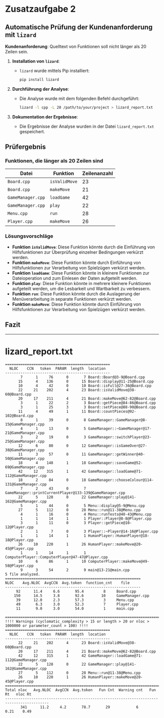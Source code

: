 # Zusatzaufgabe 2

## Automatische Prüfung der Kundenanforderung mit `lizard`

**Kundenanforderung**: Quelltext von Funktionen soll nicht länger als 20 Zeilen sein.

1. **Installation von `lizard`**:
   - `lizard` wurde mittels Pip installiert:
     ```bash
     pip install lizard
     ```

2. **Durchführung der Analyse**:
   - Die Analyse wurde mit dem folgenden Befehl durchgeführt:
     ```bash
     lizard -l cpp -L 20 /path/to/your/project > lizard_report.txt
     ```

3. **Dokumentation der Ergebnisse**:
   - Die Ergebnisse der Analyse wurden in der Datei `lizard_report.txt` gespeichert.

## Prüfergebnis

### Funktionen, die länger als 20 Zeilen sind

| Datei               | Funktion        | Zeilenanzahl |
|---------------------|-----------------|--------------|
| `Board.cpp`         | `isValidMove`   | 23           |
| `Board.cpp`         | `makeMove`      | 21           |
| `GameManager.cpp`   | `loadGame`      | 42           |
| `GameManager.cpp`   | `play`          | 22           |
| `Menu.cpp`          | `run`           | 28           |
| `Player.cpp`        | `makeMove`      | 26           |

### Lösungsvorschläge

- **Funktion `isValidMove`**: Diese Funktion könnte durch die Einführung von Hilfsfunktionen zur Überprüfung einzelner Bedingungen verkürzt werden.
- **Funktion `makeMove`**: Diese Funktion könnte durch Einführung von Hilfsfunktionen zur Verarbeitung von Spielzügen verkürzt werden.
- **Funktion `loadGame`**: Diese Funktion könnte in kleinere Funktionen zur Dateioperation und zum Einlesen der Daten aufgeteilt werden.
- **Funktion `play`**: Diese Funktion könnte in mehrere kleinere Funktionen aufgeteilt werden, um die Lesbarkeit und Wartbarkeit zu verbessern.
- **Funktion `run`**: Diese Funktion könnte durch die Auslagerung der Menüverarbeitung in separate Funktionen verkürzt werden.
- **Funktion `makeMove`**: Diese Funktion könnte durch Einführung von Hilfsfunktionen zur Verarbeitung von Spielzügen verkürzt werden.


## Fazit

----

# lizard_report.txt

```
================================================
  NLOC    CCN   token  PARAM  length  location  
------------------------------------------------
       7      1     76      0       7 Board::Board@3-9@Board.cpp
      15      4    136      0      15 Board::display@11-25@Board.cpp
      10      4     42      0      10 Board::isFull@27-36@Board.cpp
      22     21    202      4      23 Board::isValidMove@38-60@Board.cpp
      20     17    211      4      21 Board::makeMove@62-82@Board.cpp
       3      1     22      2       3 Board::getPiece@84-86@Board.cpp
       3      1     25      3       3 Board::setPiece@88-90@Board.cpp
      11      4     49      1      11 Board::countPieces@92-102@Board.cpp
       8      1     39      0       8 GameManager::GameManager@8-15@GameManager.cpp
       4      1     13      0       5 GameManager::~GameManager@17-21@GameManager.cpp
       3      2     19      0       3 GameManager::switchPlayer@23-25@GameManager.cpp
      12      6     80      0      12 GameManager::isGameOver@27-38@GameManager.cpp
      11      3     57      0      11 GameManager::getWinner@40-50@GameManager.cpp
      18      4    148      1      18 GameManager::saveGame@52-69@GameManager.cpp
      42     12    315      1      42 GameManager::loadGame@71-112@GameManager.cpp
      18      2     84      0      18 GameManager::chooseColour@114-131@GameManager.cpp
       7      2     43      0       7 GameManager::printCurrentPlayer@133-139@GameManager.cpp
      22      5    128      0      22 GameManager::play@141-162@GameManager.cpp
       5      1     44      0       5 Menu::display@5-9@Menu.cpp
      27      5    112      0      28 Menu::run@11-38@Menu.cpp
       4      1     16      0       4 Menu::runTests@40-43@Menu.cpp
       1      1     14      1       1 Player::Player@8-8@Player.cpp
       3      1     11      0       3 Player::getPiece@10-12@Player.cpp
       2      1      7      0       3 Player::~Player@14-16@Player.cpp
       1      1     14      1       1 HumanPlayer::HumanPlayer@18-18@Player.cpp
      26     10    220      1      26 HumanPlayer::makeMove@20-45@Player.cpp
       1      1     14      1       1 ComputerPlayer::ComputerPlayer@47-47@Player.cpp
      10      6     86      1      10 ComputerPlayer::makeMove@49-58@Player.cpp
       9      3     54      2       9 main@13-21@main.cpp
5 file analyzed.
==============================================================
NLOC    Avg.NLOC  AvgCCN  Avg.token  function_cnt    file
--------------------------------------------------------------
     92      11.4     6.6       95.4         8     Board.cpp
    150      14.5     3.8       92.6        10     GameManager.cpp
     39      12.0     2.3       57.3         3     Menu.cpp
     49       6.3     3.0       52.3         7     Player.cpp
     11       9.0     3.0       54.0         1     main.cpp

=========================================================================================================
!!!! Warnings (cyclomatic_complexity > 15 or length > 20 or nloc > 1000000 or parameter_count > 100) !!!!
================================================
  NLOC    CCN   token  PARAM  length  location  
------------------------------------------------
      22     21    202      4      23 Board::isValidMove@38-60@Board.cpp
      20     17    211      4      21 Board::makeMove@62-82@Board.cpp
      42     12    315      1      42 GameManager::loadGame@71-112@GameManager.cpp
      22      5    128      0      22 GameManager::play@141-162@GameManager.cpp
      27      5    112      0      28 Menu::run@11-38@Menu.cpp
      26     10    220      1      26 HumanPlayer::makeMove@20-45@Player.cpp
==========================================================================================
Total nloc   Avg.NLOC  AvgCCN  Avg.token   Fun Cnt  Warning cnt   Fun Rt   nloc Rt
------------------------------------------------------------------------------------------
       341      11.2     4.2       78.7       29            6      0.21    0.49
```
